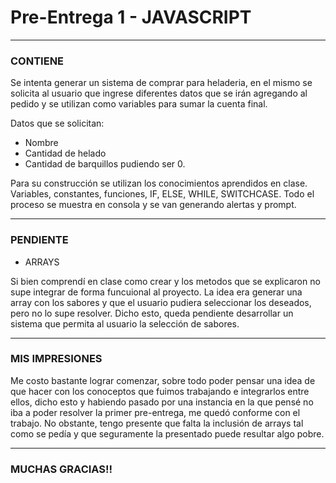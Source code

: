 # Pre-Entrega 1 - JAVASCRIPT

------------

### CONTIENE 

Se intenta generar un sistema de comprar para heladeria, en el mismo se solicita al usuario que ingrese diferentes datos que se irán agregando al pedido y se utilizan como variables para sumar la cuenta final.

Datos que se solicitan:
- Nombre 
- Cantidad de helado
- Cantidad de barquillos pudiendo ser 0.


Para su construcción se utilizan los conocimientos aprendidos en clase. Variables, constantes, funciones, IF, ELSE, WHILE, SWITCHCASE. 
Todo el proceso se muestra en consola y se van generando alertas y prompt.

------------

### PENDIENTE

- ARRAYS

Si bien comprendí en clase como crear y los metodos que se explicaron no supe integrar de forma funcuional al proyecto. La idea era generar una array con los sabores y que el usuario pudiera seleccionar los deseados, pero no lo supe resolver. Dicho esto, queda pendiente desarrollar un sistema que permita al usuario la selección de sabores.

------------

### MIS IMPRESIONES

Me costo bastante lograr comenzar, sobre todo poder pensar una idea de que hacer con los conoceptos que fuimos trabajando e integrarlos entre ellos, dicho esto y habiendo pasado por una instancia en la que pensé no iba a poder resolver la primer pre-entrega, me quedó conforme con el trabajo. No obstante, tengo presente que falta la inclusión de arrays tal como se pedía y que seguramente la presentado puede resultar algo pobre.

------------

### MUCHAS GRACIAS!!

